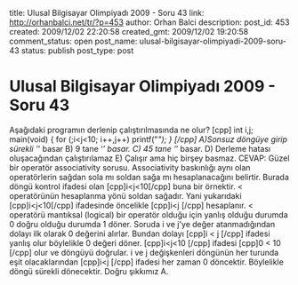 title: Ulusal Bilgisayar Olimpiyadı 2009 - Soru 43
link: http://orhanbalci.net/tr/?p=453
author: Orhan Balci
description: 
post_id: 453
created: 2009/12/02 22:20:58
created_gmt: 2009/12/02 19:20:58
comment_status: open
post_name: ulusal-bilgisayar-olimpiyadi-2009-soru-43
status: publish
post_type: post

# Ulusal Bilgisayar Olimpiyadı 2009 - Soru 43

Aşağıdaki programın derlenip çalıştırılmasında ne olur? [cpp] int i,j; main(void) { for (;i<j<10; i++,j++) printf("*"); } [/cpp] A)Sonsuz döngüye girip sürekli '*' basar B) 9 tane ‘*’ basar. C) 45 tane ‘*’ basar. D) Derleme hatası oluşacağından çalıştırılamaz E) Çalışır ama hiç birşey basmaz. CEVAP: Güzel bir operatör associativity sorusu. Associativity baskınlığı aynı olan operatörlerin sağdan sola mı soldan sağa mı hesaplanacağını belirtir. Burada döngü kontrol ifadesi olan [cpp]i<j<10[/cpp] buna bir örnektir. < operatörünün hesaplanma yönü soldan sağadır. Yani yukarıdaki [cpp]i<j<10[/cpp] ifadesinde öncelikle [cpp]i<j [/cpp] hesaplanır. < operatörü mantıksal (logical) bir operatör olduğu için yanlış olduğu durumda 0 doğru olduğu durumda 1 döner. Soruda i ve j'ye değer atanmadığından dolayı ilk olarak 0 değerini alırlar. Bundan dolayı [cpp]i < j [/cpp] ifadesi yanlış olur böylelikle 0 değeri döner. [cpp]i<j<10 [/cpp] ifadesi [cpp]0 < 10 [/cpp] olur ve döngüyü doğrular. i ve j değişkenleri döngünün her turunda eşit olacaklarından [cpp]i<j [/cpp] ifadesi her zaman 0 döncektir. Böylelikle döngü sürekli dönecektir. Doğru şıkkımız A.